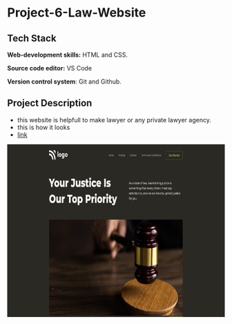 # Project-6-Law-Website


## Tech Stack

**Web-development skills:** HTML and CSS.

**Source code editor:** VS Code

**Version control system**: Git and Github.

## Project Description

* this website is helpfull to make lawyer or any private lawyer agency.
* this is how it looks
* [link](https://justice-fsjs2.netlify.app)

<img src="Output.png"  width="700" height="400">
